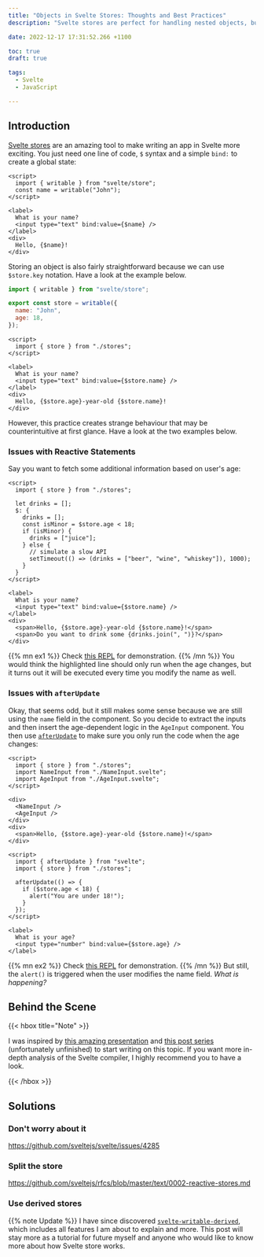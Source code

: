 ```yaml
---
title: "Objects in Svelte Stores: Thoughts and Best Practices"
description: "Svelte stores are perfect for handling nested objects, but there are a couple of things you want to be aware of."

date: 2022-12-17 17:31:52.266 +1100

toc: true
draft: true

tags:
  - Svelte
  - JavaScript

---
```


## Introduction

[Svelte stores](https://svelte.dev/docs#run-time-svelte-store) are an amazing tool to make writing an app in Svelte more exciting. You just need one line of code, `$` syntax and a simple `bind:` to create a global state: 

```svelte
<script>
  import { writable } from "svelte/store";
  const name = writable("John");
</script>

<label>
  What is your name?
  <input type="text" bind:value={$name} />
</label>
<div>
  Hello, {$name}!
</div>
```

Storing an object is also fairly straightforward because we can use `$store.key` notation. Have a look at the example below.

```javascript {path="stores.js"}
import { writable } from "svelte/store";

export const store = writable({
  name: "John",
  age: 18,
});
```
```svelte {path="App.svelte"}
<script>
  import { store } from "./stores";
</script>

<label>
  What is your name?
  <input type="text" bind:value={$store.name} />
</label>
<div>
  Hello, {$store.age}-year-old {$store.name}!
</div>
```

However, this practice creates strange behaviour that may be counterintuitive at first glance. Have a look at the two examples below.


### Issues with Reactive Statements

Say you want to fetch some additional information based on user's age:

```svelte {path="App.svelte" hl_lines="5-14"}
<script>
  import { store } from "./stores";

  let drinks = [];
  $: {
    drinks = [];
    const isMinor = $store.age < 18;
    if (isMinor) {
      drinks = ["juice"];
    } else {
      // simulate a slow API
      setTimeout(() => (drinks = ["beer", "wine", "whiskey"]), 1000);
    }
  }
</script>

<label>
  What is your name?
  <input type="text" bind:value={$store.name} />
</label>
<div>
  <span>Hello, {$store.age}-year-old {$store.name}!</span>
  <span>Do you want to drink some {drinks.join(", ")}?</span>
</div>
```

{{% mn ex1 %}}
Check [this REPL](https://svelte.dev/repl/ab3c3bf746b04ae18d8d08bdea34b0e1?version=3.55.0) for demonstration.
{{% /mn %}}
You would think the highlighted line should only run when the age changes, but it turns out it will be executed every time you modify the name as well.


### Issues with `afterUpdate`

Okay, that seems odd, but it still makes some sense because we are still using the `name` field in the component. So you decide to extract the inputs and then insert the age-dependent logic in the `AgeInput` component. You then use [`afterUpdate`](https://svelte.dev/docs#run-time-svelte-afterupdate) to make sure you only run the code when the age changes:

```svelte {path="App.svelte"}
<script>
  import { store } from "./stores";
  import NameInput from "./NameInput.svelte";
  import AgeInput from "./AgeInput.svelte";
</script>

<div>
  <NameInput />
  <AgeInput />
</div>
<div>
  <span>Hello, {$store.age}-year-old {$store.name}!</span>
</div>
```
```svelte {path="AgeInput.svelte"}
<script>
  import { afterUpdate } from "svelte";
  import { store } from "./stores";
	
  afterUpdate(() => {
    if ($store.age < 18) {
      alert("You are under 18!");
    }
  });
</script>

<label>
  What is your age?
  <input type="number" bind:value={$store.age} />
</label>
```

{{% mn ex2 %}}
Check [this REPL](https://svelte.dev/repl/492019a2d37e435897b0da21ab011183?version=3.55.0) for demonstration.
{{% /mn %}}
But still, the `alert()` is triggered when the user modifies the name field. *What is happening?*

## Behind the Scene

{{< hbox title="Note" >}}

I was inspired by [this amazing presentation](https://www.youtube.com/watch?v=FNmvcswdjV8) and [this post series](https://lihautan.com/compile-svelte-in-your-head/) (unfortunately unfinished) to start writing on this topic. If you want more in-depth analysis of the Svelte compiler, I highly recommend you to have a look.

{{< /hbox >}}

## Solutions


### Don't worry about it

https://github.com/sveltejs/svelte/issues/4285


### Split the store

https://github.com/sveltejs/rfcs/blob/master/text/0002-reactive-stores.md


### Use derived stores



{{% note Update %}}
I have since discovered [`svelte-writable-derived`](https://github.com/PixievoltNo1/svelte-writable-derived), which includes all features I am about to explain and more. This post will stay more as a tutorial for future myself and anyone who would like to know more about how Svelte store works.


